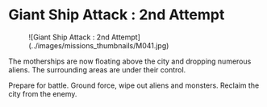 # Giant Ship Attack : 2nd Attempt

<figure markdown>
![Giant Ship Attack : 2nd Attempt](../images/missions_thumbnails/M041.jpg)
</figure>

The motherships are now floating above the city and dropping numerous aliens.
The surrounding areas are under their control.

Prepare for battle.
Ground force, wipe out aliens and monsters.
Reclaim the city from the enemy.
